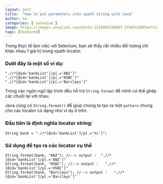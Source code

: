 ```yaml
---
layout: post
title:  "How to put parameters into xpath string with Java"
author: ha
categories: [ selenium ]
image: https://images.unsplash.com/photo-1518085250887-2f903c200fee?ixlib=rb-1.2.1&ixid=eyJhcHBfaWQiOjEyMDd9&auto=format&fit=crop&w=2550&q=80
tags: [featured]
---
```


Trong thực tế làm việc với Selenium, bạn sẽ thấy rất nhiều đối tượng chỉ khác nhau 1 giá trị trong xpath locator.

### Dưới đây là một số ví dụ:
```
".//*[@id='bankList']/p[.='ANZ']"
".//*[@id='bankList']/p[.='HSBC']"
".//*[@id='bankList']/p[.='Barclays']"
```

Trong các ngôn ngữ lập trình đều hỗ trợ `String Format` để mình có thể ghép các chuối lại với nhau.

Java cũng có `String.format()` để giúp chúng ta tạo ra một `pattern` chung cho các locator có dạng như ví dụ ở trên.

### Đầu tiên là định nghĩa locator string:
```
String bank = ".//*[@id='bankList']/p[.='%s']";
```

### Sử dụng để tạo ra các locator cụ thể
```
String.format(bank, "ANZ"); //--> output :  ".//*[@id='bankList']/p[.='ANZ']"
String.format(bank, "HSBC"); //--> output :   ".//*[@id='bankList']/p[.='HSBC']"
String.format(bank, "Barclays"); //--> output :   ".//*[@id='bankList']/p[.='Barclays']"
```